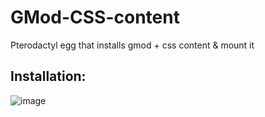 # GMod-CSS-content
Pterodactyl egg that installs gmod + css content &amp; mount it


## Installation:
![image](https://user-images.githubusercontent.com/34854689/175773747-329af86c-19b5-4e34-9f41-4fc2b9293ef5.png)

